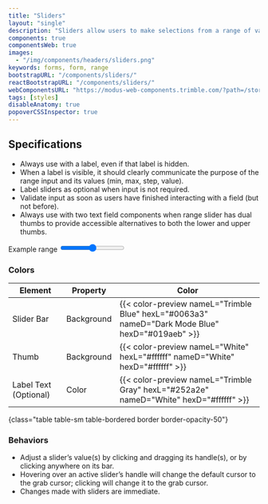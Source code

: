 ```yaml
---
title: "Sliders"
layout: "single"
description: "Sliders allow users to make selections from a range of values."
components: true
componentsWeb: true
images:
  - "/img/components/headers/sliders.png"
keywords: forms, form, range
bootstrapURL: "/components/sliders/"
reactBootstrapURL: "/components/sliders/"
webComponentsURL: "https://modus-web-components.trimble.com/?path=/story/components-slider--default"
tags: [styles]
disableAnatomy: true
popoverCSSInspector: true
---
```


## Specifications

- Always use with a label, even if that label is hidden.
- When a label is visible, it should clearly communicate the purpose of the range input and its values (min, max, step, value).
- Label sliders as optional when input is not required.
- Validate input as soon as users have finished interacting with a field (but not before).
- Always use with two text field components when range slider has dual thumbs to provide accessible alternatives to both the lower and upper thumbs.

<div class="bg-secondary bg-opacity-10 py-3">
  <div class="mx-auto w-75 ps-5 py-2">
    <label for="Range1" class="form-label">Example range</label>
    <input
      type="range"
      class="form-range"
      id="Range1"
      data--bs-toggle="popover"
      data--bs-custom-class="popover-css-inspector"
      data--bs-placement="left"
      data--css-inspector-hide="c hide-bc hide-br hide-fs hide-m hide-p hide-us show-h"
      data--bs-container="div">
  </div>
</div>

### Colors

<!-- prettier-ignore-start -->
| Element               | Property   | Color                                                                                           |
| --------------------- | ---------- | ----------------------------------------------------------------------------------------------- |
| Slider Bar            | Background | {{< color-preview nameL="Trimble Blue" hexL="#0063a3" nameD="Dark Mode Blue" hexD="#019aeb" >}} |
| Thumb                 | Background | {{< color-preview nameL="White" hexL="#ffffff" nameD="White" hexD="#ffffff" >}}                 |
| Label Text (Optional) | Color      | {{< color-preview nameL="Trimble Gray" hexL="#252a2e" nameD="White" hexD="#ffffff" >}}          |
{class="table table-sm table-bordered border border-opacity-50"}
<!-- prettier-ignore-end -->


### Behaviors

- Adjust a slider’s value(s) by clicking and dragging its handle(s), or by clicking anywhere on its bar.
- Hovering over an active slider’s handle will change the default cursor to the grab cursor; clicking will change it to the grab cursor.
- Changes made with sliders are immediate.

